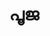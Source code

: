 ---
title: "പൂജ"
menu: "main"
weight: 30

# you can close something for this content if you open it in config.toml.
comment: false
mathjax: false
---